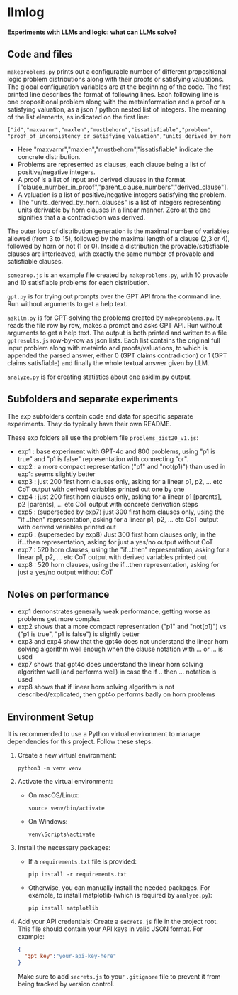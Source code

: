 # llmlog

**Experiments with LLMs and logic: what can LLMs solve?**

## Code and files

`makeproblems.py` prints out a configurable number of different propositional logic problem distributions along with their proofs or satisfying valuations.
The global configuration variables are at the beginning of the code. The first printed line describes the format of following lines.
Each following line is one propositional problem along with the metainformation and a proof or a satisfying valuation, as a json / python nested list of integers.
The meaning of the list elements, as indicated on the first line:

    ["id","maxvarnr","maxlen","mustbehorn","issatisfiable","problem", 
    "proof_of_inconsistency_or_satisfying_valuation","units_derived_by_horn_clauses"]

* Here "maxvarnr","maxlen","mustbehorn","issatisfiable" indicate the concrete distribution. 
* Problems are represented as clauses, each clause being a list of positive/negative integers. 
* A proof is a list of input and derived clauses in the format 
["clause_number_in_proof","parent_clause_numbers","derived_clause"]. 
* A valuation is a list of positive/negative integers satisfying the problem.
* The "units_derived_by_horn_clauses" is a list of integers representing units derivable by horn clauses in a linear manner. Zero at the end signifies that a a contradiction was derived.

The outer loop of distribution generation is the maximal number of variables allowed (from 3 to 15), followed by the maximal length of a clause (2,3 or 4), followed by horn or not (1 or 0). Inside a distribution the provable/satisfiable clauses are interleaved, with exactly the same number of provable and satisfiable clauses.

`someprop.js` is an example file created by `makeproblems.py`, with 10 provable and 10 satisfiable problems for each distribution.

`gpt.py` is for trying out prompts over the GPT API from the command line. Run without arguments to get a help text.

`askllm.py` is for GPT-solving the problems created by `makeproblems.py`. It reads the file row by row, makes a prompt and asks GPT API.
Run without arguments to get a help text. The output is both printed and written to a file `gptresults.js` row-by-row as json lists. Each list
contains the original full input problem along with metainfo and proofs/valuations, to which is appended the parsed answer, either 0 (GPT claims contradiction) or 1 (GPT claims satisfiable) and finally the whole textual answer given by LLM.

`analyze.py` is for creating statistics about one askllm.py output.

## Subfolders and separate experiments 

The *exp* subfolders contain code and data for specific separate experiments. They do typically have their own README.

These exp folders all use the problem file `problems_dist20_v1.js`:

* exp1 : base experiment with GPT-4o and 800 problems, using "p1 is true" and "p1 is false" representation with connecting "or".
* exp2 : a more compact representation ("p1" and "not(p1)") than used in exp1: seems slightly better
* exp3 : just 200 first horn clauses only, asking for a linear p1, p2, ... etc CoT output with derived variables printed out one by one
* exp4 : just 200 first horn clauses only, asking for a linear p1 [parents], p2 [parents], ... etc CoT output with concrete derivation steps
* exp5 : (superseded by exp7) just 300 first horn clauses only, using the "if...then" representation, asking for a linear p1, p2, ... etc CoT output with derived variables printed out 
* exp6 : (superseded by exp8) Just 300 first horn clauses only, in the if...then representation, asking for just a yes/no output without CoT
* exp7 : 520 horn clauses, using the "if...then" representation, asking for a linear p1, p2, ... etc CoT output with derived variables printed out 
* exp8 : 520 horn clauses, using the if...then representation, asking for just a yes/no output without CoT

## Notes on performance 

* exp1 demonstrates generally weak performance, getting worse as problems get more complex
* exp2 shows that a more compact representation ("p1" and "not(p1)") vs ("p1 is true", "p1 is false") is slightly better
* exp3 and exp4 show that the gpt4o does not understand the linear horn solving algorithm well enough when the clause notation with ... or ... is used
* exp7 shows that gpt4o does understand the linear horn solving algorithm well (and performs well) in case the if .. then ... notation is used
* exp8 shows that if linear horn solving algorithm is not described/explicated, then gpt4o performs badly on horn problems

## Environment Setup

It is recommended to use a Python virtual environment to manage dependencies for this project. Follow these steps:

1. Create a new virtual environment:
   ```
   python3 -m venv venv
   ```

2. Activate the virtual environment:
   - On macOS/Linux:
     ```
     source venv/bin/activate
     ```
   - On Windows:
     ```
     venv\Scripts\activate
     ```

3. Install the necessary packages:
   - If a `requirements.txt` file is provided:
     ```
     pip install -r requirements.txt
     ```
   - Otherwise, you can manually install the needed packages. For example, to install matplotlib (which is required by `analyze.py`):
     ```
     pip install matplotlib
     ```

4. Add your API credentials:
   Create a `secrets.js` file in the project root. This file should contain your API keys in valid JSON format. For example:
   ```json
   {
     "gpt_key":"your-api-key-here"
   }
   ```
   Make sure to add `secrets.js` to your `.gitignore` file to prevent it from being tracked by version control.
